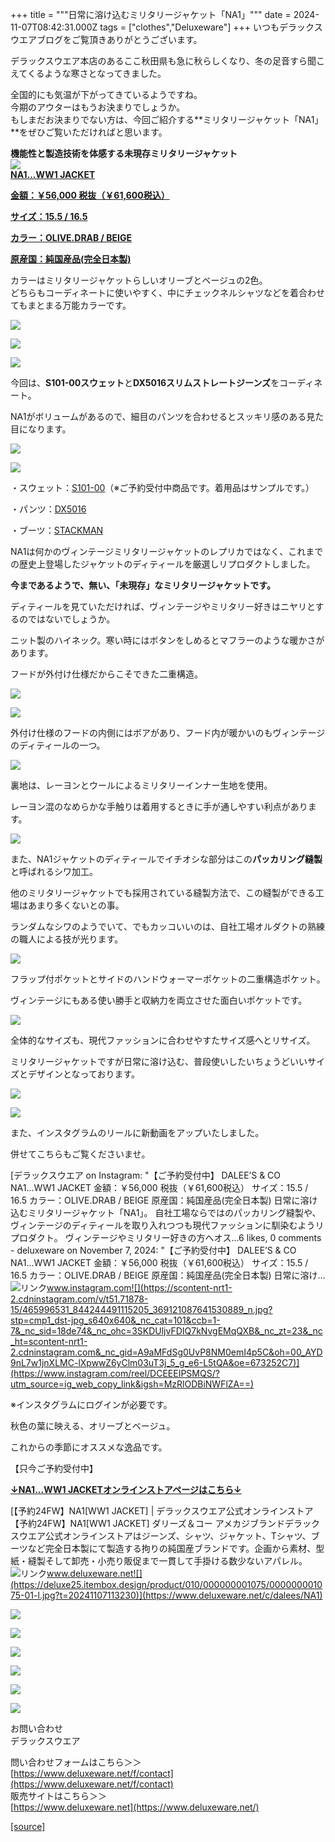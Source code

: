 +++
title = """日常に溶け込むミリタリージャケット「NA1」"""
date = 2024-11-07T08:42:31.000Z
tags = ["clothes","Deluxeware"]
+++
いつもデラックスウエアブログをご覧頂きありがとうございます。  
  
デラックスウエア本店のあるここ秋田県も急に秋らしくなり、冬の足音すら聞こえてくるような寒さとなってきました。  
  
全国的にも気温が下がってきているようですね。  
今期のアウターはもうお決まりでしょうか。  
もしまだお決まりでない方は、今回ご紹介する**ミリタリージャケット「NA1」**をぜひご覧いただければと思います。

**機能性と製造技術を体感する未現存ミリタリージャケット**  
[![](https://stat.ameba.jp/user_images/20241107/14/deluxeware/4c/21/j/o0800120015507196756.jpg)](https://www.deluxeware.net/c/dalees/NA1)  
**[NA1...WW1 JACKET](https://www.deluxeware.net/c/dalees/NA1)**

**[金額：￥56,000 税抜（￥61,600税込）](https://www.deluxeware.net/c/dalees/NA1)**

**[サイズ：15.5 / 16.5](https://www.deluxeware.net/c/dalees/NA1)**

**[カラー：OLIVE.DRAB / BEIGE](https://www.deluxeware.net/c/dalees/NA1)**

**[原産国：純国産品(完全日本製)](https://www.deluxeware.net/c/dalees/NA1)**  
  
  
カラーはミリタリージャケットらしいオリーブとベージュの2色。  
どちらもコーディネートに使いやすく、中にチェックネルシャツなどを着合わせてもまとまる万能カラーです。

[![](https://stat.ameba.jp/user_images/20241107/14/deluxeware/db/71/j/o0800120015507188030.jpg)](https://stat.ameba.jp/user_images/20241107/14/deluxeware/db/71/j/o0800120015507188030.jpg)

[![](https://stat.ameba.jp/user_images/20241107/14/deluxeware/44/ab/j/o0800120015507188173.jpg)](https://stat.ameba.jp/user_images/20241107/14/deluxeware/44/ab/j/o0800120015507188173.jpg)

[![](https://stat.ameba.jp/user_images/20241107/15/deluxeware/0e/7a/j/o0800120015507205299.jpg)](https://stat.ameba.jp/user_images/20241107/15/deluxeware/0e/7a/j/o0800120015507205299.jpg)

今回は、**S101-00スウェット**と**DX5016スリムストレートジーンズ**をコーディネート。

NA1がボリュームがあるので、細目のパンツを合わせるとスッキリ感のある見た目になります。

[![](https://stat.ameba.jp/user_images/20241107/14/deluxeware/e1/0b/j/o0800120015507191489.jpg)](https://stat.ameba.jp/user_images/20241107/14/deluxeware/e1/0b/j/o0800120015507191489.jpg)

[![](https://stat.ameba.jp/user_images/20241107/14/deluxeware/9f/61/j/o0800120015507192090.jpg)](https://stat.ameba.jp/user_images/20241107/14/deluxeware/9f/61/j/o0800120015507192090.jpg)

・スウェット：[S101-00](https://www.deluxeware.net/c/deluxeware/S101-00)（※ご予約受付中商品です。着用品はサンプルです。）

・パンツ：[DX5016](https://www.deluxeware.net/c/deluxeware/DX5016)

・ブーツ：[STACKMAN](https://www.deluxeware.net/c/dalees/STACKMAN)

NA1は何かのヴィンテージミリタリージャケットのレプリカではなく、これまでの歴史上登場したジャケットのディティールを厳選しリプロダクトしました。

**今まであるようで、無い、「未現存」なミリタリージャケットです。**

ディティールを見ていただければ、ヴィンテージやミリタリー好きはニヤリとするのではないでしょうか。

ニット製のハイネック。寒い時にはボタンをしめるとマフラーのような暖かさがあります。

フードが外付け仕様だからこそできた二重構造。

[![](https://stat.ameba.jp/user_images/20241107/14/deluxeware/30/cb/j/o0800120015507195272.jpg)](https://stat.ameba.jp/user_images/20241107/14/deluxeware/30/cb/j/o0800120015507195272.jpg)

[![](https://stat.ameba.jp/user_images/20241107/14/deluxeware/2f/c6/j/o0800120015507193174.jpg)](https://stat.ameba.jp/user_images/20241107/14/deluxeware/2f/c6/j/o0800120015507193174.jpg)

外付け仕様のフードの内側にはボアがあり、フード内が暖かいのもヴィンテージのディティールの一つ。

[![](https://stat.ameba.jp/user_images/20241107/14/deluxeware/1b/36/j/o0800120015507195156.jpg)](https://stat.ameba.jp/user_images/20241107/14/deluxeware/1b/36/j/o0800120015507195156.jpg)

裏地は、レーヨンとウールによるミリタリーインナー生地を使用。

レーヨン混のなめらかな手触りは着用するときに手が通しやすい利点があります。

[![](https://stat.ameba.jp/user_images/20241107/14/deluxeware/e9/cf/j/o0800120015507195247.jpg)](https://stat.ameba.jp/user_images/20241107/14/deluxeware/e9/cf/j/o0800120015507195247.jpg)

また、NA1ジャケットのディティールでイチオシな部分はこの**パッカリング縫製**と呼ばれるシワ加工。

他のミリタリージャケットでも採用されている縫製方法で、この縫製ができる工場はあまり多くないとの事。

ランダムなシワのようでいて、でもカッコいいのは、自社工場オルダクトの熟練の職人による技が光ります。

[![](https://stat.ameba.jp/user_images/20241107/14/deluxeware/0a/49/j/o0800120015507195199.jpg)](https://stat.ameba.jp/user_images/20241107/14/deluxeware/0a/49/j/o0800120015507195199.jpg)

フラップ付ポケットとサイドのハンドウォーマーポケットの二重構造ポケット。

ヴィンテージにもある使い勝手と収納力を両立させた面白いポケットです。

[![](https://stat.ameba.jp/user_images/20241107/14/deluxeware/78/d8/j/o0800120015507195179.jpg)](https://stat.ameba.jp/user_images/20241107/14/deluxeware/78/d8/j/o0800120015507195179.jpg)

全体的なサイズも、現代ファッションに合わせやすたサイズ感へとリサイズ。

ミリタリージャケットですが日常に溶け込む、普段使いしたいちょうどいいサイズとデザインとなっております。

[![](https://stat.ameba.jp/user_images/20241107/15/deluxeware/58/31/j/o0800120015507205342.jpg)](https://stat.ameba.jp/user_images/20241107/15/deluxeware/58/31/j/o0800120015507205342.jpg)

[![](https://stat.ameba.jp/user_images/20241107/15/deluxeware/fc/fe/j/o0800120015507205330.jpg)](https://stat.ameba.jp/user_images/20241107/15/deluxeware/fc/fe/j/o0800120015507205330.jpg)

また、インスタグラムのリールに新動画をアップいたしました。

併せてこちらもご覧くださいませ。

[デラックスウエア on Instagram: "【ご予約受付中】 DALEE’S & CO NA1...WW1 JACKET 金額：￥56,000 税抜（￥61,600税込） サイズ：15.5 / 16.5 カラー：OLIVE.DRAB / BEIGE 原産国：純国産品(完全日本製) 日常に溶け込むミリタリージャケット「NA1」。 自社工場ならではのパッカリング縫製や、ヴィンテージのディティールを取り入れつつも現代ファッションに馴染むようリプロダクト。 ヴィンテージやミリタリー好きの方へオス…6 likes, 0 comments - deluxeware on November 7, 2024: "【ご予約受付中】 DALEE’S & CO NA1...WW1 JACKET 金額：￥56,000 税抜（￥61,600税込） サイズ：15.5 / 16.5 カラー：OLIVE.DRAB / BEIGE 原産国：純国産品(完全日本製) 日常に溶け…![リンク](https://c.stat100.ameba.jp/ameblo/symbols/v3.20.0/svg/gray/editor_link.svg)www.instagram.com![](https://scontent-nrt1-2.cdninstagram.com/v/t51.71878-15/465996531_844244491115205_369121087641530889_n.jpg?stp=cmp1_dst-jpg_s640x640&_nc_cat=101&ccb=1-7&_nc_sid=18de74&_nc_ohc=3SKDUljvFDIQ7kNvgEMqQXB&_nc_zt=23&_nc_ht=scontent-nrt1-2.cdninstagram.com&_nc_gid=A9aMFdSg0UvP8NM0emI4p5C&oh=00_AYD9nL7w1jnXLMC-lXpwwZ6yClm03uT3j_5_g_e6-L5tQA&oe=673252C7)](https://www.instagram.com/reel/DCEEEIPSMQS/?utm_source=ig_web_copy_link&igsh=MzRlODBiNWFlZA==)

※インスタグラムにログインが必要です。

秋色の葉に映える、オリーブとベージュ。

これからの季節にオススメな逸品です。

【只今ご予約受付中】

**[↓NA1...WW1 JACKETオンラインストアページはこちら↓](https://www.deluxeware.net/c/dalees/NA1)**

[【予約24FW】NA1\[WW1 JACKET\] | デラックスウエア公式オンラインストア【予約24FW】NA1\[WW1 JACKET\] ダリーズ＆コー アメカジブランドデラックスウエア公式オンラインストアはジーンズ、シャツ、ジャケット、Tシャツ、ブーツなど完全日本製にて製造する拘りの純国産ブランドです。企画から素材、型紙・縫製そして卸売・小売り販促まで一貫して手掛ける数少ないアパレル。![リンク](https://c.stat100.ameba.jp/ameblo/symbols/v3.20.0/svg/gray/editor_link.svg)www.deluxeware.net![](https://deluxe25.itembox.design/product/010/000000001075/000000001075-01-l.jpg?t=20241107113230)](https://www.deluxeware.net/c/dalees/NA1)

[![](https://stat.ameba.jp/user_images/20241029/15/deluxeware/ac/ef/j/o1200050015503631118.jpg?caw=800)](https://www.deluxeware.net/f/STACKMAN)

[![](https://stat.ameba.jp/user_images/20241029/15/deluxeware/07/cc/j/o1200050015503632904.jpg?caw=800)](https://www.deluxeware.net/c/akita)

[![](https://stat.ameba.jp/user_images/20240614/12/deluxeware/fb/b4/j/o0800026015451324172.jpg?caw=800)](https://www.deluxeware.net/c/2024FWreserveall)

[![](https://stat.ameba.jp/user_images/20240315/15/deluxeware/04/7f/j/o0800026015413271803.jpg?caw=800)](https://www.instagram.com/deluxeware/?hl=ja)

[![](https://stat.ameba.jp/user_images/20220415/12/deluxeware/3b/ce/j/o0800026015103175481.jpg?caw=800)](https://www.deluxeware.net/f/headstore)

[![](https://stat.ameba.jp/user_images/20220415/12/deluxeware/d7/c6/j/o0800026015103175487.jpg?caw=800)](https://www.deluxeware.net/)

お問い合わせ  
デラックスウエア

問い合わせフォームはこちら＞＞  
[https://www.deluxeware.net/f/contact](https://www.deluxeware.net/f/contact)  
販売サイトはこちら＞＞  
[https://www.deluxeware.net](https://www.deluxeware.net/)

[[source]](https://ameblo.jp/deluxeware/entry-12874146087.html)
